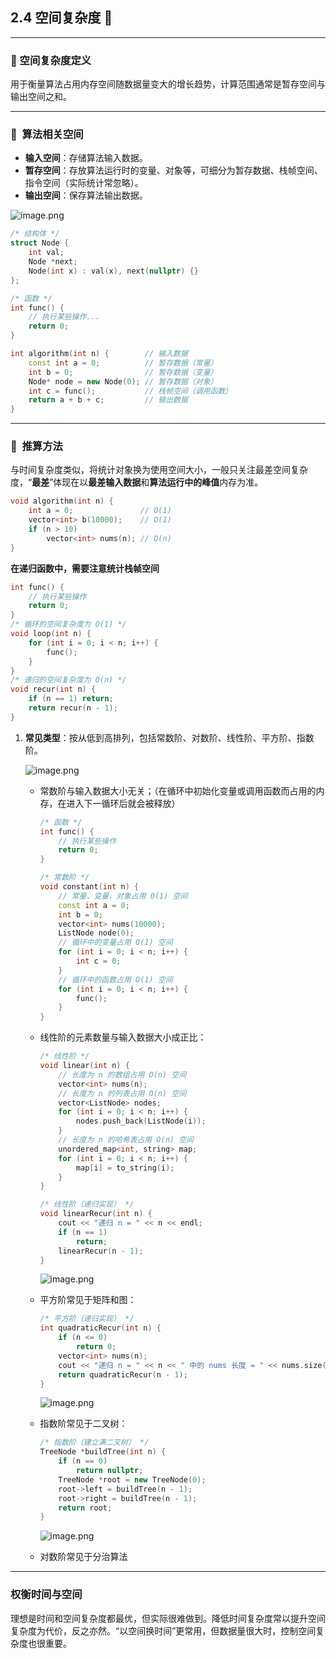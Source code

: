 ## 2.4 空间复杂度 💾

---

### 📜 空间复杂度定义

用于衡量算法占用内存空间随数据量变大的增长趋势，计算范围通常是暂存空间与输出空间之和。

---

### 📌  算法相关空间

- **输入空间**：存储算法输入数据。
- **暂存空间**：存放算法运行时的变量、对象等，可细分为暂存数据、栈帧空间、指令空间（实际统计常忽略）。
- **输出空间**：保存算法输出数据。

![image.png](./image/10.png)

```cpp
/* 结构体 */
struct Node {
    int val;
    Node *next;
    Node(int x) : val(x), next(nullptr) {}
};

/* 函数 */
int func() {
    // 执行某些操作...
    return 0;
}

int algorithm(int n) {        // 输入数据
    const int a = 0;          // 暂存数据（常量）
    int b = 0;                // 暂存数据（变量）
    Node* node = new Node(0); // 暂存数据（对象）
    int c = func();           // 栈帧空间（调用函数）
    return a + b + c;         // 输出数据
}
```

---

### 📌  推算方法

与时间复杂度类似，将统计对象换为使用空间大小，一般只关注最差空间复杂度，“**最差**”体现在以**最差输入数据**和**算法运行中的峰值**内存为准。

```cpp
void algorithm(int n) {
    int a = 0;               // O(1)
    vector<int> b(10000);    // O(1)
    if (n > 10)
        vector<int> nums(n); // O(n)
}
```

**在递归函数中，需要注意统计栈帧空间**

```cpp
int func() {
    // 执行某些操作
    return 0;
}
/* 循环的空间复杂度为 O(1) */
void loop(int n) {
    for (int i = 0; i < n; i++) {
        func();
    }
}
/* 递归的空间复杂度为 O(n) */
void recur(int n) {
    if (n == 1) return;
    return recur(n - 1);
}
```

1. **常见类型**：按从低到高排列，包括常数阶、对数阶、线性阶、平方阶、指数阶。

   ![image.png](./image/11.png)

   - 常数阶与输入数据大小无关；（在循环中初始化变量或调用函数而占用的内存，在进入下一循环后就会被释放）

     ```cpp
     /* 函数 */
     int func() {
         // 执行某些操作
         return 0;
     }

     /* 常数阶 */
     void constant(int n) {
         // 常量、变量、对象占用 O(1) 空间
         const int a = 0;
         int b = 0;
         vector<int> nums(10000);
         ListNode node(0);
         // 循环中的变量占用 O(1) 空间
         for (int i = 0; i < n; i++) {
             int c = 0;
         }
         // 循环中的函数占用 O(1) 空间
         for (int i = 0; i < n; i++) {
             func();
         }
     }
     ```

   - 线性阶的元素数量与输入数据大小成正比：
     ```cpp
     /* 线性阶 */
     void linear(int n) {
         // 长度为 n 的数组占用 O(n) 空间
         vector<int> nums(n);
         // 长度为 n 的列表占用 O(n) 空间
         vector<ListNode> nodes;
         for (int i = 0; i < n; i++) {
             nodes.push_back(ListNode(i));
         }
         // 长度为 n 的哈希表占用 O(n) 空间
         unordered_map<int, string> map;
         for (int i = 0; i < n; i++) {
             map[i] = to_string(i);
         }
     }
     ```
     ```cpp
     /* 线性阶（递归实现） */
     void linearRecur(int n) {
         cout << "递归 n = " << n << endl;
         if (n == 1)
             return;
         linearRecur(n - 1);
     }
     ```
     ![image.png](./image/12.png)
   - 平方阶常见于矩阵和图：
     ```cpp
     /* 平方阶（递归实现） */
     int quadraticRecur(int n) {
         if (n <= 0)
             return 0;
         vector<int> nums(n);
         cout << "递归 n = " << n << " 中的 nums 长度 = " << nums.size() << endl;
         return quadraticRecur(n - 1);
     }
     ```
     ![image.png](./image/13.png)
   - 指数阶常见于二叉树：
     ```cpp
     /* 指数阶（建立满二叉树） */
     TreeNode *buildTree(int n) {
         if (n == 0)
             return nullptr;
         TreeNode *root = new TreeNode(0);
         root->left = buildTree(n - 1);
         root->right = buildTree(n - 1);
         return root;
     }
     ```
     ![image.png](./image/14.png)
   - 对数阶常见于分治算法

---

### **权衡时间与空间**

理想是时间和空间复杂度都最优，但实际很难做到。降低时间复杂度常以提升空间复杂度为代价，反之亦然。“以空间换时间”更常用，但数据量很大时，控制空间复杂度也很重要。

